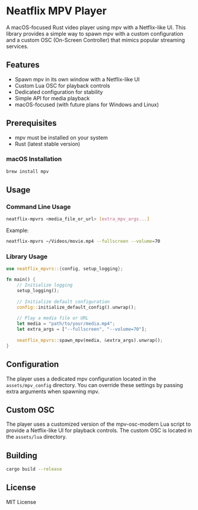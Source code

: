 # Neatflix MPV Player

A macOS-focused Rust video player using mpv with a Netflix-like UI. This library provides a simple way to spawn mpv with a custom configuration and a custom OSC (On-Screen Controller) that mimics popular streaming services.

## Features

- Spawn mpv in its own window with a Netflix-like UI
- Custom Lua OSC for playback controls
- Dedicated configuration for stability
- Simple API for media playback
- macOS-focused (with future plans for Windows and Linux)

## Prerequisites

- mpv must be installed on your system
- Rust (latest stable version)

### macOS Installation

```bash
brew install mpv
```

## Usage

### Command Line Usage

```bash
neatflix-mpvrs <media_file_or_url> [extra_mpv_args...]
```

Example:
```bash
neatflix-mpvrs ~/Videos/movie.mp4 --fullscreen --volume=70
```

### Library Usage

```rust
use neatflix_mpvrs::{config, setup_logging};

fn main() {
    // Initialize logging
    setup_logging();
    
    // Initialize default configuration
    config::initialize_default_config().unwrap();
    
    // Play a media file or URL
    let media = "path/to/your/media.mp4";
    let extra_args = ["--fullscreen", "--volume=70"];
    
    neatflix_mpvrs::spawn_mpv(media, &extra_args).unwrap();
}
```

## Configuration

The player uses a dedicated mpv configuration located in the `assets/mpv_config` directory. You can override these settings by passing extra arguments when spawning mpv.

## Custom OSC

The player uses a customized version of the mpv-osc-modern Lua script to provide a Netflix-like UI for playback controls. The custom OSC is located in the `assets/lua` directory.

## Building

```bash
cargo build --release
```

## License

MIT License